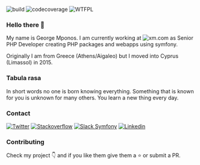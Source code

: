 ![build](https://img.shields.io/badge/build-failed-critical?style=flat-square)
![codecoverage](https://img.shields.io/badge/coverage-20%25-orange?style=flat-square)
![WTFPL](https://img.shields.io/badge/license-WTFPL-green?style=flat-square)

### Hello there :wave:

My name is George Mponos. I am currently working at ![xm.com](https://cloud.xm-cdn.com/assets/img/common/favicon.ico) as Senior PHP Developer creating PHP packages and webapps using symfony.

Originally I am from Greece (Athens/Aigaleo) but I moved into Cyprus (Limassol) in 2015.

### Tabula rasa

In short words no one is born knowing everything. Something that is known for you is unknown for many others. You learn a new thing every day.

### Contact

[![Twitter](https://img.shields.io/badge/twitter-blue?style=for-the-badge&logo=twitter)](https://twitter.com/gmponos)
[![Stackoverflow](https://img.shields.io/badge/stackoverflow-gray?style=for-the-badge&logo=stackoverflow)](https://stackoverflow.com/users/4158811/gmponos)
[![Slack Symfony](https://img.shields.io/badge/slack@symfony-orange?style=for-the-badge&logo=slack)](https://symfony.com/slack)
[![Linkedin](https://img.shields.io/badge/linkedin-blue?style=for-the-badge&logo=linkedin)](https://www.linkedin.com/in/georgemponos/)

### Contributing

Check my project :point_down: and if you like them give them a :star: or submit a PR.
